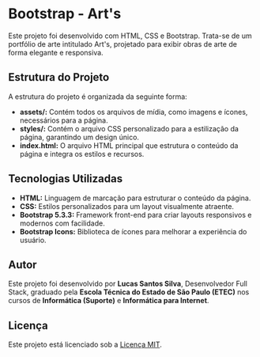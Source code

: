 # Bootstrap - Art's

Este projeto foi desenvolvido com HTML, CSS e Bootstrap. Trata-se de um portfólio de arte intitulado Art's, projetado para exibir obras de arte de forma elegante e responsiva.

## Estrutura do Projeto

A estrutura do projeto é organizada da seguinte forma:

* **assets/:** Contém todos os arquivos de mídia, como imagens e ícones, necessários para a página.
* **styles/:** Contém o arquivo CSS personalizado para a estilização da página, garantindo um design único.
* **index.html:** O arquivo HTML principal que estrutura o conteúdo da página e integra os estilos e recursos.

## Tecnologias Utilizadas

* **HTML:** Linguagem de marcação para estruturar o conteúdo da página.
* **CSS:** Estilos personalizados para um layout visualmente atraente.
* **Bootstrap 5.3.3:** Framework front-end para criar layouts responsivos e modernos com facilidade.
* **Bootstrap Icons:** Biblioteca de ícones para melhorar a experiência do usuário.

## Autor

Este projeto foi desenvolvido por **Lucas Santos Silva**, Desenvolvedor Full Stack, graduado pela **Escola Técnica do Estado de São Paulo (ETEC)** nos cursos de **Informática (Suporte)** e **Informática para Internet**.

## Licença

Este projeto está licenciado sob a [Licença MIT](./LICENSE).
